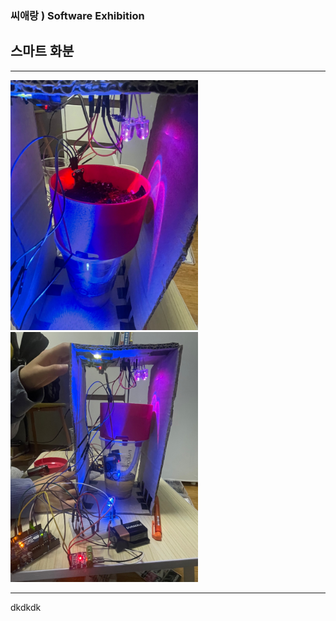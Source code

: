 ### 씨애랑 ) Software Exhibition 
## 스마트 화분

------------

<img src = smart_pot_1.jpg height=400 width=300>  <img src = smart_pot_2.jpg height=400 width=300>

------------

dkdkdk
